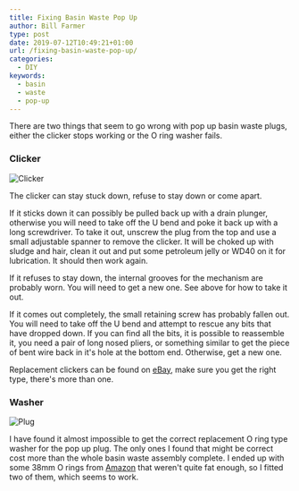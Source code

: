 ```yaml
---
title: Fixing Basin Waste Pop Up
author: Bill Farmer
type: post
date: 2019-07-12T10:49:21+01:00
url: /fixing-basin-waste-pop-up/
categories:
  - DIY
keywords:
  - basin
  - waste
  - pop-up
---
```


There are two things that seem to go wrong with pop up basin waste
plugs, either the clicker stops working or the O ring washer fails.

### Clicker

![Clicker][1]

The clicker can stay stuck down, refuse to stay down or come apart.

If it sticks down it can possibly be pulled back up with a drain
plunger, otherwise you will need to take off the U bend and poke it
back up with a long screwdriver. To take it out, unscrew the plug from
the top and use a small adjustable spanner to remove the clicker. It
will be choked up with sludge and hair, clean it out and put some
petroleum jelly or WD40 on it for lubrication. It should then work again.

If it refuses to stay down, the internal grooves for the mechanism are
probably worn. You will need to get a new one. See above for how to
take it out.

If it comes out completely, the small retaining screw has probably
fallen out. You will need to take off the U bend and attempt to rescue
any bits that have dropped down. If you can find all the bits, it is
possible to reassemble it, you need a pair of long nosed pliers, or
something similar to get the piece of bent wire back in it's hole at
the bottom end. Otherwise, get a new one.

Replacement clickers can be found on [eBay][3], make sure you get the
right type, there's more than one.

### Washer

![Plug][2]

I have found it almost impossible to get the correct replacement O
ring type washer for the pop up plug. The only ones I found that might
be correct cost more than the whole basin waste assembly complete. I
ended up with some 38mm O rings from [Amazon][4] that weren't quite
fat enough, so I fitted two of them, which seems to work.

 [1]: images/2019/07/P1030007.JPG
 [2]: images/2019/07/P1030008.JPG
 [3]: https://www.ebay.co.uk
 [4]: https://www.amazon.co.uk

